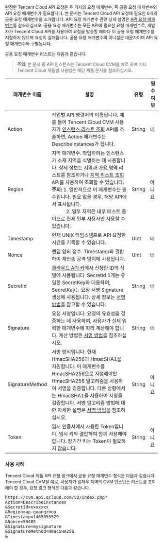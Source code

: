 

완전한 Tencent Cloud API 요청은 두 가지의 요청 매개변수, 즉 공용 요청 매개변수와 API 요청 매개변수가 필요합니다. 본 문서는 Tencent Cloud API 요청에 필요한 6개의 공용 요청 매개변수를 소개합니다. API 요청 매개변수 관련 상세 설명은 [API 요청 매개변수](https://cloud.tencent.com/document/product/1014/31225)를 참조하십시오.
공용 요청 매개변수는 모든 API에 필요한 요청 매개변수로, 개발자가 Tencent Cloud API를 사용하여 요청을 발송할 때마다 이 공용 요청 매개변수를 지참하지 않으며 요청이 실패됩니다. 공용 요청 매개변수의 이니셜은 대문자이며 API 요청 매개변수와 구별됩니다.

공용 요청 매개변수 리스트는 다음과 같습니다.
>**주의:**
>본 문서 중 API 인스턴스는 Tencent Cloud CVM을 예로 하며 기타 Tencent Cloud 제품별 사용법은 해당 제품 문서를 참조하십시오.

| 매개변수 이름 | 설명 | 유형 |필수 여부|
|---------|---------|---------|---------|
| Action | 작업별 API 명령어의 이름입니다. 예를 들어 Tencent Cloud CVM 사용자가 [인스턴스 리스트 조회](https://cloud.tencent.com/document/api/213/9388) API를 호출하면, Action 매개변수는 DescribeInstances가 됩니다. | String |네|
| Region | 지역 매개변수. 작업하려는 인스턴스가 소재 지역을 식별하는 데 사용합니다. 상세 정보는 [지역과 가용 영역](https://cloud.tencent.com/document/product/213/6091) 리스트를 참조하거나 [지역 리스트 조회](https://cloud.tencent.com/document/api/213/9456) API를 사용하여 조회할 수 있습니다. <br>**주의:** 1. 일반적으로 이 매개변수는 필수입니다. 필요 없을 경우, 해당 API에서 표시됩니다.<br>&nbsp;&nbsp;&nbsp;&nbsp;&nbsp;&nbsp;&nbsp;&nbsp;&nbsp;&nbsp;&nbsp;2. 일부 지역은 내부 테스트 중이므로 현재 일부 사용자만 사용할 수 있습니다.| String |아니요|
| Timestamp | 현재 UNIX 타임스탬프로 API 요청한 시간을 기록할 수 있습니다.| UInt |네|
| Nonce | 랜덤 양의 정수. Timestamp와 결합하여 재전송 공격 방지에 사용됩니다.| UInt |네|
| SecretId | [클라우드 API 키](https://console.cloud.tencent.com/capi)에서 신청한 ID의 식별에 사용됩니다. SecretId 1개는 유일한 SecretKey와 대응하며, SecretKey는 요청 서명 Signature 생성에 사용됩니다. 상세 정보는 [서명 방법](https://cloud.tencent.com/document/product/215/1693)을 참고할 수 있습니다.|String|네|
| Signature | 요청 서명입니다. 요청의 유효성을 검증하는 데 사용하며, 사용자가 실제 입력한 매개변수에 따라 계산해야 합니다. 계산 방법은 [서명 방법](https://cloud.tencent.com/document/product/215/1693)을 참조하십시오.|String|네|
| SignatureMethod | 서명 방식입니다. 현재 HmacSHA256과 HmacSHA1을 지원합니다. 이 매개변수를 HmacSHA256으로 지정해야만 HmacSHA256 알고리즘을 사용하여 서명을 검증합니다. 다른 상황에서는 HmacSHA1을 사용하여 서명을 검증합니다. 서명 알고리즘 방법에 대한 자세한 설명은 [서명 방법](https://cloud.tencent.com/document/product/215/1693)을 참조하십시오.|String|아니요|
| Token | 임시 인증서에서 사용한 Token입니다. 임시 키와 결합하여 함께 사용해야 합니다. 장기간 키는 Token이 필요하지 않습니다.|String|아니요|

### 사용 사례
Tencent Cloud 제품 API 요청 링크에서 공용 요청 매개변수 형식은 다음과 같습니다. Tencent Cloud CVM을 예로, 사용자가 광저우 지역의 CVM 인스턴스 리스트를 조회해야 할 경우, 요청 링크 형식은 다음과 같습니다.

<pre>
https://cvm.api.qcloud.com/v2/index.php?
Action=DescribeInstances
&SecretId=xxxxxxx
&Region=ap-guangzhou
&Timestamp=1465055529
&Nonce=59485
&Signature=mysignature
&SignatureMethod=HmacSHA256
&<API 요청 매개변수>
</pre>



